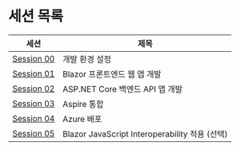 # 세션 목록

| 세션                                      | 제목                                           |
|-------------------------------------------|------------------------------------------------|
| [Session 00](./00-setup.md)               | 개발 환경 설정                                 |
| [Session 01](./01-blazor-frontend.md)     | Blazor 프론트엔드 웹 앱 개발                   |
| [Session 02](./02-aspnet-core-backend.md) | ASP.NET Core 백엔드 API 앱 개발                |
| [Session 03](./03-aspire-integration.md)  | Aspire 통합                                    |
| [Session 04](./04-azure-deployment.md)    | Azure 배포                                     |
| [Session 05](./05-blazor-js-interop.md)   | Blazor JavaScript Interoperability 적용 (선택) |
